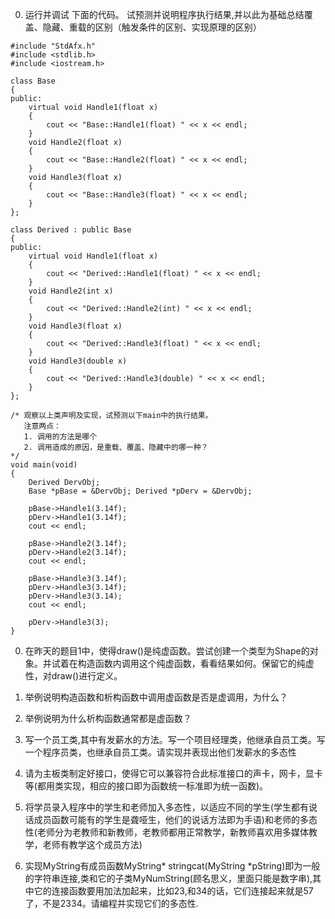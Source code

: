 0.  运行并调试 下面的代码。
试预测并说明程序执行结果,并以此为基础总结覆盖、隐藏、重载的区别（触发条件的区别、实现原理的区别）

```
#include "StdAfx.h"
#include <stdlib.h>
#include <iostream.h>

class Base
{
public:
    virtual void Handle1(float x)
    {
        cout << "Base::Handle1(float) " << x << endl;
    }
    void Handle2(float x)
    {
        cout << "Base::Handle2(float) " << x << endl;
    }
    void Handle3(float x)
    {
        cout << "Base::Handle3(float) " << x << endl;
    }
};

class Derived : public Base
{
public:
    virtual void Handle1(float x)
    {
        cout << "Derived::Handle1(float) " << x << endl;
    }
    void Handle2(int x)
    {
        cout << "Derived::Handle2(int) " << x << endl;
    }
    void Handle3(float x)
    {
        cout << "Derived::Handle3(float) " << x << endl;
    }
    void Handle3(double x)
    {
        cout << "Derived::Handle3(double) " << x << endl;
    }
};

/* 观察以上类声明及实现，试预测以下main中的执行结果。
   注意两点：
   1. 调用的方法是哪个
   2. 调用造成的原因，是重载、覆盖、隐藏中的哪一种？
*/
void main(void)
{
    Derived DervObj;
    Base *pBase = &DervObj; Derived *pDerv = &DervObj;

    pBase->Handle1(3.14f);   
    pDerv->Handle1(3.14f);
    cout << endl;

    pBase->Handle2(3.14f);   
    pDerv->Handle2(3.14f);
    cout << endl;

    pBase->Handle3(3.14f);   
    pDerv->Handle3(3.14f);
    pDerv->Handle3(3.14);
    cout << endl;

    pDerv->Handle3(3);
}
```
0. 在昨天的题目1中，使得draw()是纯虚函数。尝试创建一个类型为Shape的对象。并试着在构造函数内调用这个纯虚函数，看看结果如何。保留它的纯虚性，对draw()进行定义。

1. 举例说明构造函数和析构函数中调用虚函数是否是虚调用，为什么？

2. 举例说明为什么析构函数通常都是虚函数？

3. 写一个员工类,其中有发薪水的方法。写一个项目经理类，他继承自员工类。写一个程序员类，也继承自员工类。请实现并表现出他们发薪水的多态性

4. 请为主板类制定好接口，使得它可以兼容符合此标准接口的声卡，网卡，显卡等(都用类实现，相应的接口即为函数统一标准即为统一函数)。

5. 将学员录入程序中的学生和老师加入多态性，以适应不同的学生(学生都有说话成员函数可能有的学生是聋哑生，他们的说话方法即为手语)和老师的多态性(老师分为老教师和新教师，老教师都用正常教学，新教师喜欢用多媒体教学，老师有教学这个成员方法)

6. 实现MyString有成员函数MyString* stringcat(MyString *pString)即为一般的字符串连接,类和它的子类MyNumString(顾名思义，里面只能是数字串),其中它的连接函数要用加法加起来，比如23,和34的话，它们连接起来就是57了，不是2334。请编程并实现它们的多态性.
